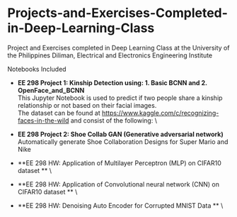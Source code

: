 # Projects-and-Exercises-Completed-in-Deep-Learning-Class
Project and Exercises completed in Deep Learning Class at the University of the Philippines Diliman, Electrical and Electronics Engineering Institute

Notebooks Included 
* **EE 298 Project 1: Kinship Detection using: 1. Basic BCNN and 2. OpenFace_and_BCNN** \
  This Jupyter Notebook is used to predict if two people share a kinship relationship or not based on their facial images. \
  The dataset can be found at https://www.kaggle.com/c/recognizing-faces-in-the-wild and consist of the following: \

* **EE 298 Project 2: Shoe Collab GAN (Generative adversarial network)** \
    Automatically generate Shoe Collaboration Designs for Super Mario and Nike
    
* **EE 298 HW: Application of Multilayer Perceptron (MLP) on CIFAR10 dataset ** \

* **EE 298 HW: Application of Convolutional neural network (CNN) on CIFAR10 dataset ** \

* **EE 298 HW: Denoising Auto Encoder for Corrupted MNIST Data ** \
